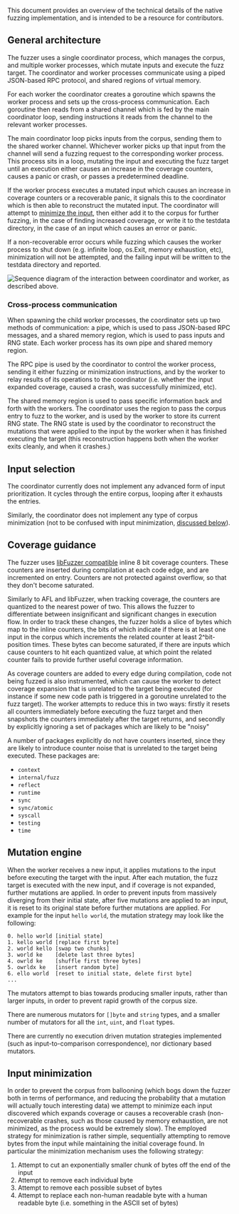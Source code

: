 <!--{
  "Title": "Go Fuzzing technical details"
}-->

This document provides an overview of the technical details of the native fuzzing implementation, and is intended to be a resource for contributors.

## General architecture

The fuzzer uses a single coordinator process, which manages the corpus, and multiple worker processes, which mutate inputs and execute the fuzz target. The coordinator and worker processes communicate using a piped JSON-based RPC protocol, and shared regions of virtual memory.

For each worker the coordinator creates a goroutine which spawns the worker process and sets up the cross-process communication. Each goroutine then reads from a shared channel which is fed by the main coordinator loop, sending instructions it reads from the channel to the relevant worker processes.

The main coordinator loop picks inputs from the corpus, sending them to the shared worker channel. Whichever worker picks up that input from the channel will send a fuzzing request to the corresponding worker process. This process sits in a loop, mutating the input and executing the fuzz target until an execution either causes an increase in the coverage counters, causes a panic or crash, or passes a predetermined deadline.

If the worker process executes a mutated input which causes an increase in coverage counters or a recoverable panic, it signals this to the coordinator which is then able to reconstruct the mutated input. The coordinator will attempt to [minimize the input](#input-minimization), then either add it to the corpus for further fuzzing, in the case of finding increased coverage, or write it to the testdata directory, in the case of an input which causes an error or panic.

If a non-recoverable error occurs while fuzzing which causes the worker process to shut down (e.g. infinite loop, os.Exit, memory exhaustion, etc), minimization will not be attempted, and the failing input will be written to the testdata directory and reported.

<img alt="Sequence diagram of the interaction between coordinator and worker, as described above." src="/security/fuzz/seq-diagram.png"/>

### Cross-process communication

When spawning the child worker processes, the coordinator sets up two methods of communication: a pipe, which is used to pass JSON-based RPC messages, and a shared memory region, which is used to pass inputs and RNG state. Each worker process has its own pipe and shared memory region.

The RPC pipe is used by the coordinator to control the worker process, sending it either fuzzing or minimization instructions, and by the worker to relay results of its operations to the coordinator (i.e. whether the input expanded coverage, caused a crash, was successfully minimized, etc).

The shared memory region is used to pass specific information back and forth with the workers. The coordinator uses the region to pass the corpus entry to fuzz to the worker, and is used by the worker to store its current RNG state. The RNG state is used by the coordinator to reconstruct the mutations that were applied to the input by the worker when it has finished executing the target (this reconstruction happens both when the worker exits cleanly, and when it crashes.)

## Input selection

The coordinator currently does not implement any advanced form of input prioritization. It cycles through the entire corpus, looping after it exhausts the entries.

Similarly, the coordinator does not implement any type of corpus minimization (not to be confused with input minimization, [discussed below](#input-minimization)).

## Coverage guidance

The fuzzer uses [libFuzzer compatible](https://clang.llvm.org/docs/SanitizerCoverage.html#inline-8bit-counters) inline 8 bit coverage counters. These counters are inserted during compilation at each code edge, and are incremented on entry. Counters are not protected against overflow, so that they don't become saturated.

Similarly to AFL and libFuzzer, when tracking coverage, the counters are quantized to the nearest power of two. This allows the fuzzer to differentiate between insignificant and significant changes in execution flow. In order to track these changes, the fuzzer holds a slice of bytes which map to the inline counters, the bits of which indicate if there is at least one input in the corpus which increments the related counter at least 2^bit-position times. These bytes can become saturated, if there are inputs which cause counters to hit each quantized value, at which point the related counter fails to provide further useful coverage information.

As coverage counters are added to every edge during compilation, code not being fuzzed is also instrumented, which can cause the worker to detect coverage expansion that is unrelated to the target being executed (for instance if some new code path is triggered in a goroutine unrelated to the fuzz target). The worker attempts to reduce this in two ways: firstly it resets all counters immediately before executing the fuzz target and then snapshots the counters immediately after the target returns, and secondly by explicitly ignoring a set of packages which are likely to be "noisy"

A number of packages explicitly do not have counters inserted, since they are likely to introduce counter noise that is unrelated to the target being executed. These packages are:

* `context`
* `internal/fuzz`
* `reflect`
* `runtime`
* `sync`
* `sync/atomic`
* `syscall`
* `testing`
* `time`

## Mutation engine

When the worker receives a new input, it applies mutations to the input before executing the target with the input. After each mutation, the fuzz target is executed with the new input, and if coverage is not expanded, further mutations are applied. In order to prevent inputs from massively diverging from their initial state, after five mutations are applied to an input, it is reset to its original state before further mutations are applied. For example for the input `hello world`, the mutation strategy may look like the following:

```
0. hello world [initial state]
1. kello world [replace first byte]
2. world kello [swap two chunks]
3. world ke    [delete last three bytes]
4. owrld ke    [shuffle first three bytes]
5. owrldx ke   [insert random byte]
6. ello world  [reset to initial state, delete first byte]
...
```

The mutators attempt to bias towards producing smaller inputs, rather than larger inputs, in order to prevent rapid growth of the corpus size.

There are numerous mutators for `[]byte` and `string` types, and a smaller number of mutators for all the `int`, `uint`, and `float` types.

There are currently no execution driven mutation strategies implemented (such as input-to-comparison correspondence), nor dictionary based mutators.

## Input minimization

In order to prevent the corpus from ballooning (which bogs down the fuzzer both in terms of performance, and reducing the probability that a mutation will actually touch interesting data) we attempt to minimize each input discovered which expands coverage or causes a recoverable crash (non-recoverable crashes, such as those caused by memory exhaustion, are not minimized, as the process would be extremely slow). The employed strategy for minimization is rather simple, sequentially attempting to remove bytes from the input while maintaining the initial coverage found. In particular the minimization mechanism uses the following strategy:

1. Attempt to cut an exponentially smaller chunk of bytes off the end of the input
2. Attempt to remove each individual byte
3. Attempt to remove each possible subset of bytes
4. Attempt to replace each non-human readable byte with a human readable byte (i.e. something in the ASCII set of bytes)
